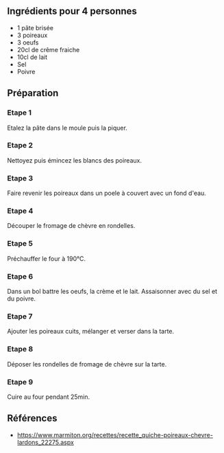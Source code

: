 ## Ingrédients pour 4 personnes

- 1 pâte brisée
- 3 poireaux
- 3 oeufs
- 20cl de crême fraiche
- 10cl de lait
- Sel
- Poivre

## Préparation

### Etape 1

Etalez la pâte dans le moule puis la piquer.

### Etape 2

Nettoyez puis émincez les blancs des poireaux.

### Etape 3

Faire revenir les poireaux dans un poele à couvert avec un fond d'eau.

### Etape 4

Découper le fromage de chèvre en rondelles.

### Etape 5

Préchauffer le four à 190°C.

### Etape 6

Dans un bol battre les oeufs, la crème et le lait. Assaisonner avec du sel et du poivre.

### Etape 7

Ajouter les poireaux cuits, mélanger et verser dans la tarte.

### Etape 8

Déposer les rondelles de fromage de chèvre sur la tarte.

### Etape 9

Cuire au four pendant 25min.

## Références

- <https://www.marmiton.org/recettes/recette_quiche-poireaux-chevre-lardons_22275.aspx>
